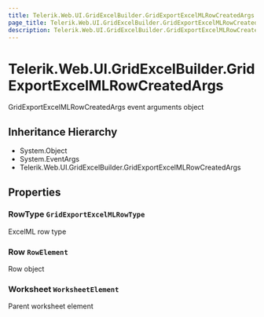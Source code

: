```yaml
---
title: Telerik.Web.UI.GridExcelBuilder.GridExportExcelMLRowCreatedArgs
page_title: Telerik.Web.UI.GridExcelBuilder.GridExportExcelMLRowCreatedArgs
description: Telerik.Web.UI.GridExcelBuilder.GridExportExcelMLRowCreatedArgs
---
```


# Telerik.Web.UI.GridExcelBuilder.GridExportExcelMLRowCreatedArgs

GridExportExcelMLRowCreatedArgs event arguments object

## Inheritance Hierarchy

* System.Object
* System.EventArgs
* Telerik.Web.UI.GridExcelBuilder.GridExportExcelMLRowCreatedArgs

## Properties

###  RowType `GridExportExcelMLRowType`

ExcelML row type

###  Row `RowElement`

Row object

###  Worksheet `WorksheetElement`

Parent worksheet element

